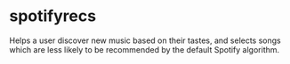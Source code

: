 # spotifyrecs
Helps a user discover new music based on their tastes, and selects songs which are less likely to be recommended by the default Spotify algorithm.
